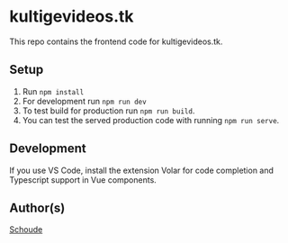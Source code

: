 # kultigevideos.tk

This repo contains the frontend code for kultigevideos.tk.

## Setup

1. Run `npm install`
2. For development run `npm run dev`
3. To test build for production run `npm run build`.
4. You can test the served production code with running `npm run serve`.

## Development

If you use VS Code, install the extension Volar for code completion and Typescript support in Vue components.

## Author(s)

[Schoude](https://github.com/Schoude)
